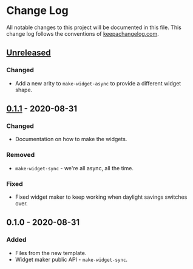 # Change Log
All notable changes to this project will be documented in this file. This change log follows the conventions of [keepachangelog.com](http://keepachangelog.com/).

## [Unreleased]
### Changed
- Add a new arity to `make-widget-async` to provide a different widget shape.

## [0.1.1] - 2020-08-31
### Changed
- Documentation on how to make the widgets.

### Removed
- `make-widget-sync` - we're all async, all the time.

### Fixed
- Fixed widget maker to keep working when daylight savings switches over.

## 0.1.0 - 2020-08-31
### Added
- Files from the new template.
- Widget maker public API - `make-widget-sync`.

[Unreleased]: https://github.com/your-name/spec2-tests/compare/0.1.1...HEAD
[0.1.1]: https://github.com/your-name/spec2-tests/compare/0.1.0...0.1.1
